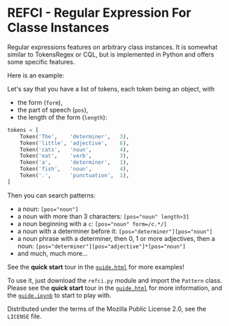 # REFCI - Regular Expression For Classe Instances

Regular expressions features on arbitrary class instances.  It is somewhat similar to TokensRegex or CQL, but is implemented in Python and offers some specific features.

Here is an example:

Let's say that you have a list of tokens, each token being an object, with
* the form (`form`),
* the part of speech (`pos`),
* the length of the form (`length`):

```python
tokens = [
    Token('The',    'determiner',   3),
    Token('little', 'adjective',    6),
    Token('cats',   'noun',         4),
    Token('eat',    'verb',         3),
    Token('a',      'determiner',   1),
    Token('fish',   'noun',         4),
    Token('.',      'punctuation',  1),
]
```

Then you can search patterns:

- a noun: `[pos="noun"]`
- a noun with more than 3 characters: `[pos="noun" length>3]`
- a noun beginning with a `c`: `[pos="noun" form=/c.*/]`
- a noun with a determiner before it: `[pos="determiner"][pos="noun"]`
- a noun phrase with a determiner, then 0, 1 or more adjectives, then a noun: `[pos="determiner"][pos="adjective"]*[pos="noun"]`
- and much, much more...

See the **quick start** tour in the [`guide.html`](guide.html) for more examples!

To use it, just download the `refci.py` module and import the `Pattern` class.  Please see the **quick start** tour in the [`guide.html`](guide.html) for more information, and the [`guide.ipynb`](guide.ipynb) to start to play with.


Distributed under the terms of the Mozilla Public License 2.0, see the `LICENSE` file.

